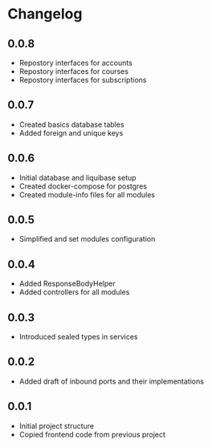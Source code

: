 # Changelog

## 0.0.8
* Repostory interfaces for accounts
* Repostory interfaces for courses
* Repostory interfaces for subscriptions

## 0.0.7
 * Created basics database tables
 * Added foreign and unique keys

## 0.0.6
 * Initial database and liquibase setup
 * Created docker-compose for postgres
 * Created module-info files for all modules

## 0.0.5
 * Simplified and set modules configuration

## 0.0.4
 * Added ResponseBodyHelper
 * Added controllers for all modules  

## 0.0.3
 * Introduced sealed types in services 

## 0.0.2
 * Added draft of inbound ports and their implementations

## 0.0.1 
 * Initial project structure
 * Copied frontend code from previous project
